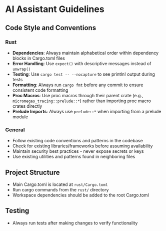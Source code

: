 # AI Assistant Guidelines

## Code Style and Conventions

### Rust
- **Dependencies**: Always maintain alphabetical order within dependency blocks in Cargo.toml files
- **Error Handling**: Use `expect()` with descriptive messages instead of `unwrap()`
- **Testing**: Use `cargo test -- --nocapture` to see println! output during tests
- **Formatting**: Always run `cargo fmt` before any commit to ensure consistent code formatting
- **Proc Macros**: Use proc macros through their parent crate (e.g., `micromegas_tracing::prelude::*`) rather than importing proc macro crates directly
- **Prelude Imports**: Always use `prelude::*` when importing from a prelude module

### General
- Follow existing code conventions and patterns in the codebase
- Check for existing libraries/frameworks before assuming availability
- Maintain security best practices - never expose secrets or keys
- Use existing utilities and patterns found in neighboring files

## Project Structure
- Main Cargo.toml is located at `rust/Cargo.toml`
- Run cargo commands from the `rust/` directory
- Workspace dependencies should be added to the root Cargo.toml

## Testing
- Always run tests after making changes to verify functionality
